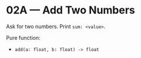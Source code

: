 # 02A — Add Two Numbers
Ask for two numbers. Print `sum: <value>`.

Pure function:
- `add(a: float, b: float) -> float`
